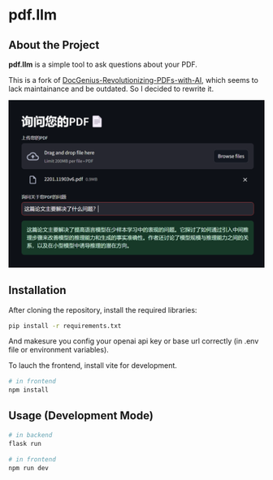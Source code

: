 # pdf.llm

## About the Project

**pdf.llm** is a simple tool to ask questions about your PDF.

This is a fork of [DocGenius-Revolutionizing-PDFs-with-AI](https://github.com/KalyanM45/DocGenius-Revolutionizing-PDFs-with-AI), which seems to lack maintainance and be outdated. So I decided to rewrite it.

![example](./examples/image.png)

## Installation

After cloning the repository, install the required libraries:

```sh
pip install -r requirements.txt
````

And makesure you config your openai api key or base url correctly (in .env file or environment variables).

To lauch the frontend, install vite for development.

```sh
# in frontend
npm install
```

## Usage (Development Mode)

```sh
# in backend
flask run
```

```sh
# in frontend
npm run dev
```
